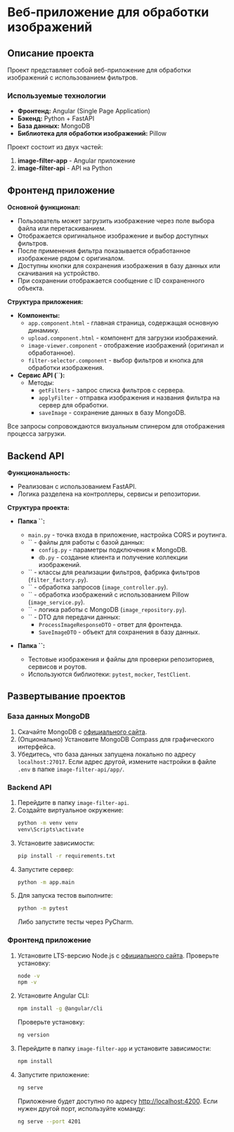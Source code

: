 # Веб-приложение для обработки изображений

## Описание проекта

Проект представляет собой веб-приложение для обработки изображений с использованием фильтров.

### Используемые технологии

- **Фронтенд:** Angular (Single Page Application)
- **Бэкенд:** Python + FastAPI
- **База данных:** MongoDB
- **Библиотека для обработки изображений:** Pillow

Проект состоит из двух частей:

1. **image-filter-app** - Angular приложение
2. **image-filter-api** - API на Python

## Фронтенд приложение

**Основной функционал:**

- Пользователь может загрузить изображение через поле выбора файла или перетаскиванием.
- Отображается оригинальное изображение и выбор доступных фильтров.
- После применения фильтра показывается обработанное изображение рядом с оригиналом.
- Доступны кнопки для сохранения изображения в базу данных или скачивания на устройство.
- При сохранении отображается сообщение с ID сохраненного объекта.

**Структура приложения:**

- **Компоненты:**
  - `app.component.html` - главная страница, содержащая основную динамику.
  - `upload.component.html` - компонент для загрузки изображений.
  - `image-viewer.component` - отображение изображений (оригинал и обработанное).
  - `filter-selector.component` - выбор фильтров и кнопка для обработки изображения.
- **Сервис API (**\`\`**):**
  - Методы:
    - `getFilters` - запрос списка фильтров с сервера.
    - `applyFilter` - отправка изображения и названия фильтра на сервер для обработки.
    - `saveImage` - сохранение данных в базу MongoDB.

Все запросы сопровождаются визуальным спинером для отображения процесса загрузки.

## Backend API

**Функциональность:**

- Реализован с использованием FastAPI.
- Логика разделена на контроллеры, сервисы и репозитории.

**Структура проекта:**

- **Папка ****\`\`****:**

  - `main.py` - точка входа в приложение, настройка CORS и роутинга.
  - \`\` - файлы для работы с базой данных:
    - `config.py` - параметры подключения к MongoDB.
    - `db.py` - создание клиента и получение коллекции изображений.
  - \`\` - классы для реализации фильтров, фабрика фильтров (`filter_factory.py`).
  - \`\` - обработка запросов (`image_controller.py`).
  - \`\` - обработка изображений с использованием Pillow (`image_service.py`).
  - \`\` - логика работы с MongoDB (`image_repository.py`).
  - \`\` - DTO для передачи данных:
    - `ProcessImageResponseDTO` - ответ для фронтенда.
    - `SaveImageDTO` - объект для сохранения в базу данных.

- **Папка ****\`\`****:**

  - Тестовые изображения и файлы для проверки репозиториев, сервисов и роутов.
  - Используются библиотеки: `pytest`, `mocker`, `TestClient`.

## Развертывание проектов

### База данных MongoDB

1. Скачайте MongoDB с [официального сайта](https://www.mongodb.com/docs/manual/tutorial/install-mongodb-on-windows/).
2. (Опционально) Установите MongoDB Compass для графического интерфейса.
3. Убедитесь, что база данных запущена локально по адресу `localhost:27017`. Если адрес другой, измените настройки в файле `.env` в папке `image-filter-api/app/`.

### Backend API

1. Перейдите в папку `image-filter-api`.
2. Создайте виртуальное окружение:
   ```bash
   python -m venv venv
   venv\Scripts\activate
   ```
3. Установите зависимости:
   ```bash
   pip install -r requirements.txt
   ```
4. Запустите сервер:
   ```bash
   python -m app.main
   ```
5. Для запуска тестов выполните:
   ```bash
   python -m pytest
   ```
   Либо запустите тесты через PyCharm.

### Фронтенд приложение

1. Установите LTS-версию Node.js с [официального сайта](https://nodejs.org/en). Проверьте установку:
   ```bash
   node -v
   npm -v
   ```
2. Установите Angular CLI:
   ```bash
   npm install -g @angular/cli
   ```
   Проверьте установку:
   ```bash
   ng version
   ```
3. Перейдите в папку `image-filter-app` и установите зависимости:
   ```bash
   npm install
   ```
4. Запустите приложение:
   ```bash
   ng serve
   ```
   Приложение будет доступно по адресу [http://localhost:4200](http://localhost:4200). Если нужен другой порт, используйте команду:
   ```bash
   ng serve --port 4201
   ```

